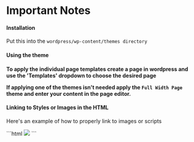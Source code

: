 <h1>Important Notes</h1>
<h4> Installation</h4>
<p>Put this into the <code>wordpress/wp-content/themes directory</code></p>
<h4>Using the theme<h4>
<p>To apply the individual page templates create a page in wordpress and use the 'Templates' dropdown to choose the desired page</p>
<p>If applying one of the themes isn't needed apply the <code>Full Width Page</code> theme and enter your content in the page editor.</p>
<h4>Linking to Styles or Images in the HTML</h4>
<p>Here's an example of how to properly link to images or scripts</p>
```html
<img src="<?php echo get_template_directory_uri() ?>/images/logo.png">
<link rel="stylesheet" href="<?php echo get_template_directory_uri() ?>/scss/font-awesome.css">
```
